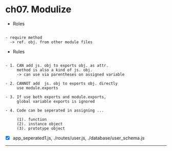 # ch07. Modulize


* Roles

~~~

- require method
  -> ref. obj. from other module files

~~~

* Rules

~~~

- 1. CAN add js. obj to exports obj. as attr.
     method is also a kind of js. obj.
     -> can use via parentheses on assigned variable

- 2. CANNOT add  js. obj to exports obj. directly
     use module.exports

- 3. If use both exports and module.exports,
     global variable exports is ignored

- 4. Code can be seperated in assigning ...

     (1). function
     (2). instance object
     (3). prototype object

~~~

- [X] app_seperated1.js, ./routes/user.js, ./database/user_schema.js

* * *
